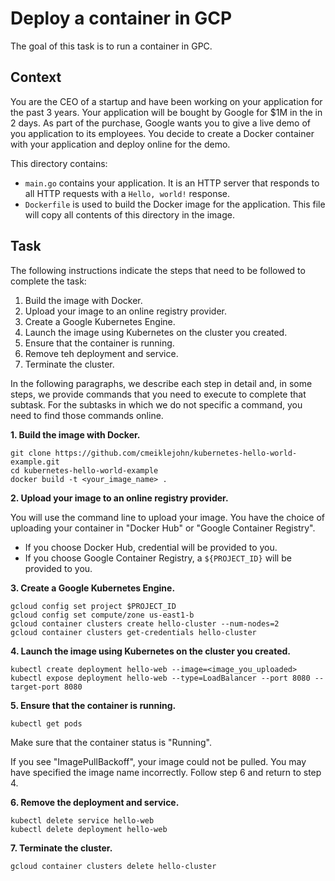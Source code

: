 # Deploy a container in GCP

The goal of this task is to run a container in GPC.

## Context

You are the CEO of a startup and have been working on your application for the past 3 years. 
Your application will be bought by Google for $1M in the in 2 days.
As part of the purchase, Google wants you to give a live demo of you application to its employees.
You decide to create a Docker container with your application and deploy online for the demo.

This directory contains:

- `main.go` contains your application. It is an HTTP server that responds to all HTTP
  requests with a  `Hello, world!` response.
- `Dockerfile` is used to build the Docker image for the application. This file will copy all contents of this directory in the image.

## Task

The following instructions indicate the steps that need to be followed to complete the task:
1. Build the image with Docker.
2. Upload your image to an online registry provider.
3. Create a Google Kubernetes Engine.
4. Launch the image using Kubernetes on the cluster you created.
5. Ensure that the container is running.
6. Remove teh deployment and service.
7. Terminate the cluster.

In the following paragraphs, we describe each step in detail and, in some steps, we provide commands that you need to execute to complete that subtask. For the subtasks in which we do not specific a command, you need to find those commands online.

**1. Build the image with Docker.**

```
git clone https://github.com/cmeiklejohn/kubernetes-hello-world-example.git
cd kubernetes-hello-world-example
docker build -t <your_image_name> . 
```

**2. Upload your image to an online registry provider.**

You will use the command line to upload your image. You have the choice of uploading your container in "Docker Hub" or "Google Container Registry".

- If you choose Docker Hub, credential will be provided to you. 
- If you choose Google Container Registry, a ``` ${PROJECT_ID} ``` will be provided to you.


**3. Create a Google Kubernetes Engine.**

```
gcloud config set project $PROJECT_ID
gcloud config set compute/zone us-east1-b
gcloud container clusters create hello-cluster --num-nodes=2
gcloud container clusters get-credentials hello-cluster
```

**4. Launch the image using Kubernetes on the cluster you created.**

```
kubectl create deployment hello-web --image=<image_you_uploaded>
kubectl expose deployment hello-web --type=LoadBalancer --port 8080 --target-port 8080
```

**5. Ensure that the container is running.**

```
kubectl get pods
```

Make sure that the container status is "Running". 

If you see "ImagePullBackoff", your image could not be pulled. You may have specified the image name incorrectly. Follow step 6 and return to step 4.

**6. Remove the deployment and service.**

```
kubectl delete service hello-web
kubectl delete deployment hello-web
```

**7. Terminate the cluster.**

```
gcloud container clusters delete hello-cluster
```

